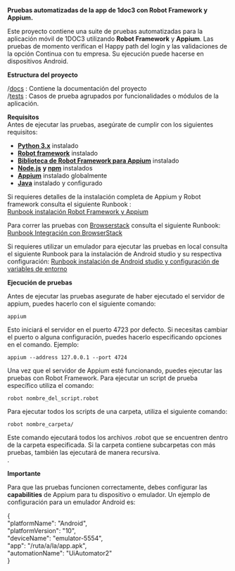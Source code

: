 **Pruebas automatizadas de la app de 1doc3 con Robot Framework y Appium.**

Este proyecto contiene una suite de pruebas automatizadas para la aplicación móvil de 1DOC3  utilizando  **Robot Framework** y  **Appium**. Las pruebas de momento verifican el Happy path del login y las validaciones de la opción Continua con tu empresa. Su ejecución puede hacerse en dispositivos Android. 

**Estructura del proyecto**

/[docs](https://github.com/1DOC3/automation-test/tree/main/docs) :  Contiene la documentación del proyecto  
/[tests](https://github.com/1DOC3/automation-test/tree/main/tests) :  Casos de prueba agrupados por funcionalidades o módulos de la aplicación.

**Requisitos**  
Antes de ejecutar las pruebas, asegúrate de cumplir con los siguientes requisitos: 

* [**Python 3.x**](https://www.python.org/downloads/)  instalado  
* [**Robot framework**](https://robotframework.org/)  instalado  
* [**Biblioteca de Robot Framework para Appium**](https://docs.robotframework.org/docs/different_libraries/appium) instalado  
* [**Node.js**](http://Node.js) **y [npm](https://nodejs.org/en/learn/getting-started/an-introduction-to-the-npm-package-manager)** instalados  
* [**Appium**](https://appium.io/docs/en/latest/quickstart/install/) instalado globalmente  
* [**Java**](https://www.java.com/es/) instalado y configurado

Si requieres detalles de la instalación completa de Appium y Robot framework consulta el siguiente Runbook :   
[Runbook instalación Robot Framework y Appium](https://github.com/1DOC3/automation-test/blob/main/docs/Runbook_Instalaci%C3%B3n_Robot_Framework_Appium.md)

Para correr las pruebas con [Browserstack](https://www.browserstack.com/) consulta el siguiente Runbook: [Runbook Integración con BrowserStack](https://github.com/1DOC3/automation-test/blob/main/docs/Runbook_%20Integraci%C3%B3n%20de%20BrowserStack%20con%20Robot%20Framework.md)

Si requieres utilizar un emulador para ejecutar las pruebas en local consulta el siguiente Runbook para la instalación de Android studio y su respectiva configuración: [Runbook instalación de Android studio y configuración de variables de entorno](https://github.com/1DOC3/automation-test/blob/main/docs/Runbook_%20Instalaci%C3%B3n%20de%20Android%20Studio%2C%20Configuraci%C3%B3n%20de%20Variables%20de%20Entorno%20y%20Creaci%C3%B3n%20de%20un%20Emulador.md)

**Ejecución de pruebas**

Antes de ejecutar las pruebas asegurate de haber ejecutado el servidor de appium, puedes hacerlo con el siguiente comando: 

`appium`

Esto iniciará el servidor en el puerto 4723 por defecto. Si necesitas cambiar el puerto o alguna configuración, puedes hacerlo especificando opciones en el comando. Ejemplo: 

`appium --address 127.0.0.1 --port 4724`

Una vez que el servidor de Appium esté funcionando, puedes ejecutar las pruebas con Robot Framework. Para ejecutar un script de prueba específico utiliza el comando: 

`robot nombre_del_script.robot`

Para ejecutar todos los scripts de una carpeta, utiliza el siguiente comando: 

`robot nombre_carpeta/`

Este comando ejecutará todos los archivos .robot que se encuentren dentro de la carpeta especificada. Si la carpeta contiene subcarpetas con más pruebas, también las ejecutará de manera recursiva.  
.

**Importante** 

Para que las pruebas funcionen correctamente, debes configurar las **capabilities** de Appium para tu dispositivo o emulador.  Un ejemplo de configuración para un emulador Android es:

{  
  "platformName": "Android",  
  "platformVersion": "10",  
  "deviceName": "emulator-5554",  
  "app": "/ruta/a/la/app.apk",  
  "automationName": "UiAutomator2"  
}
